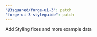 ```yaml
---
"@3squared/forge-ui-3": patch
"forge-ui-3-styleguide": patch
---
```


Add Styling fixes and more example data
